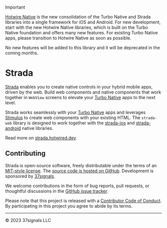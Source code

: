 > [!IMPORTANT]
> [Hotwire Native](https://native.hotwired.dev) is the new consolidation of the Turbo Native and Strada libraries into a single framework for iOS and Android. For new development, start with the new Hotwire Native libraries, which is built on the Turbo Native foundation and offers many new features. For existing Turbo Native apps, please transition to Hotwire Native as soon as possible.
>
> No new features will be added to this library and it will be deprecated in the coming months.

# Strada

[Strada](https://strada.hotwired.dev) enables you to create native controls in your hybrid mobile apps, driven by the web. Build web components and native components that work together in `WebView` screens to elevate your [Turbo Native](https://turbo.hotwired.dev/handbook/native) apps to the next level.

Strada works seamlessly with your [Turbo Native](https://turbo.hotwired.dev/handbook/native) apps and leverages [Stimulus]((https://stimulus.hotwired.dev)) to create web components with your existing HTML. The `strada-web` library is designed to work together with the [strada-ios](https://github.com/hotwired/strada-ios) and [strada-android](https://github.com/hotwired/strada-android) native libraries.


Read more on [strada.hotwired.dev](https://strada.hotwired.dev).


## Contributing

Strada is open-source software, freely distributable under the terms of an [MIT-style license](LICENSE). The [source code is hosted on GitHub](https://github.com/hotwired/strada-web). Development is sponsored by [37signals](https://37signals.com/).

We welcome contributions in the form of bug reports, pull requests, or thoughtful discussions in the [GitHub issue tracker](https://github.com/hotwired/strada-web/issues).

Please note that this project is released with a [Contributor Code of Conduct](docs/CONDUCT.md). By participating in this project you agree to abide by its terms.

---------

© 2023 37signals LLC
